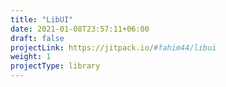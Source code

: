 ```yaml
---
title: "LibUI"
date: 2021-01-08T23:57:11+06:00
draft: false
projectLink: https://jitpack.io/#fahim44/libui
weight: 1
projectType: library
---
```


